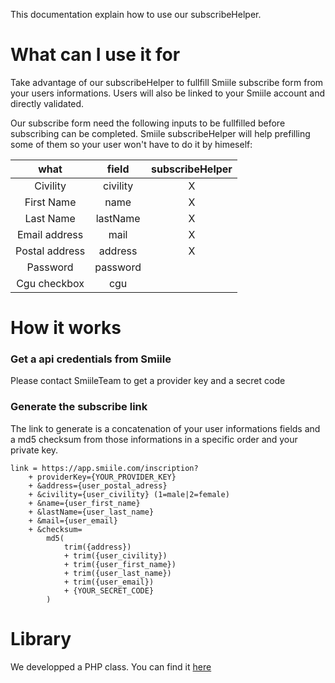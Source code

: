 This documentation explain how to use our subscribeHelper.

# What can I use it for
Take advantage of our subscribeHelper to fullfill Smiile subscribe form from your users informations. Users will also be linked to your Smiile account and directly validated.

Our subscribe form need the following inputs to be fullfilled before subscribing can be completed. Smiile subscribeHelper will help prefilling some of them so your user won't have to do it by himeself:

what | field | subscribeHelper
:---: | :---: | :---:
Civility | civility | X
First Name | name | X
Last Name | lastName | X
Email address | mail | X
Postal address | address | X
Password | password |
Cgu checkbox | cgu |


# How it works
### Get a api credentials from Smiile
Please contact SmiileTeam to get a provider key and a secret code

### Generate the subscribe link
The link to generate is a concatenation of your user informations fields and a md5 checksum from those informations in a specific order and your private key.

```
link = https://app.smiile.com/inscription?
    + providerKey={YOUR_PROVIDER_KEY}
    + &address={user_postal_adress}
    + &civility={user_civility} (1=male|2=female)
    + &name={user_first_name}
    + &lastName={user_last_name}
    + &mail={user_email}
    + &checksum=
        md5(
            trim({address})
            + trim({user_civility})
            + trim({user_first_name})
            + trim({user_last_name})
            + trim({user_email})
            + {YOUR_SECRET_CODE}
        )
```


# Library
We developped a PHP class.
You can find it [here](https://github.com/smiileTeam/subscribeHelper)

